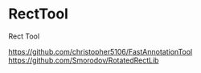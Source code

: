 # RectTool
Rect Tool


https://github.com/christopher5106/FastAnnotationTool
https://github.com/Smorodov/RotatedRectLib

